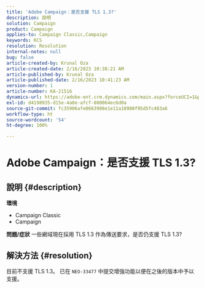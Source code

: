 ```yaml
---
title: 'Adobe Campaign：是否支援 TLS 1.3?'
description: 說明
solution: Campaign
product: Campaign
applies-to: Campaign Classic,Campaign
keywords: KCS
resolution: Resolution
internal-notes: null
bug: false
article-created-by: Krunal Oza
article-created-date: 2/16/2023 10:38:21 AM
article-published-by: Krunal Oza
article-published-date: 2/16/2023 10:41:23 AM
version-number: 1
article-number: KA-21516
dynamics-url: https://adobe-ent.crm.dynamics.com/main.aspx?forceUCI=1&pagetype=entityrecord&etn=knowledgearticle&id=12b1b402-e6ad-ed11-aad1-6045bd006793
exl-id: d4198935-d15e-4a8e-afcf-800064ec6d0a
source-git-commit: fc35906afe0663908e1e11a18980f95d5fc483a6
workflow-type: ht
source-wordcount: '54'
ht-degree: 100%

---
```


# Adobe Campaign：是否支援 TLS 1.3?

## 說明 {#description}

<b>環境</b>
- Campaign Classic
- Campaign



<b>問題/症狀</b>
一些網域現在採用 TLS 1.3 作為傳送要求，是否仍支援 TLS 1.3?


## 解決方法 {#resolution}


目前不支援 TLS 1.3。 已在 `NEO-33477` 中提交增強功能以便在之後的版本中予以支援。
